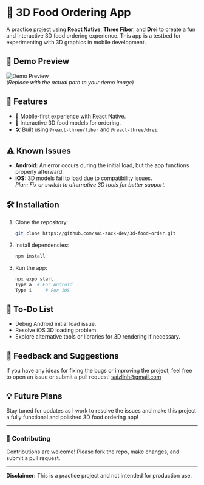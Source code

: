 # 🍔 3D Food Ordering App 

A practice project using **React Native**, **Three Fiber**, and **Drei** to create a fun and interactive 3D food ordering experience. This app is a testbed for experimenting with 3D graphics in mobile development.

## 📸 Demo Preview

![Demo Preview](./assets/3d-food-order.gif)  
*(Replace with the actual path to your demo image)*

## 🚀 Features
- 📱 Mobile-first experience with React Native.
- 🎨 Interactive 3D food models for ordering.
- 🛠 Built using `@react-three/fiber` and `@react-three/drei`.

## ⚠️ Known Issues
- **Android:** An error occurs during the initial load, but the app functions properly afterward.  
- **iOS:** 3D models fail to load due to compatibility issues.  
  *Plan: Fix or switch to alternative 3D tools for better support.*

## 🛠️ Installation
1. Clone the repository:
	```bash
	git clone https://github.com/sai-zack-dev/3d-food-order.git
	```

2.  Install dependencies:
    
    ```bash
    npm install
    ```
    
3.  Run the app:
    
    
    ```bash
    npx expo start
    Type a  # For Android
    Type i     # For iOS
    ```
## 🔧 To-Do List
- Debug Android initial load issue.
- Resolve iOS 3D loading problem.
- Explore alternative tools or libraries for 3D rendering if necessary.

## 📩 Feedback and Suggestions

If you have any ideas for fixing the bugs or improving the project, feel free to open an issue or submit a pull request!
[saizlinh@gmail.com](mailto:saizlinh@gmail.com)  

## 💡 Future Plans

Stay tuned for updates as I work to resolve the issues and make this project a fully functional and polished 3D food ordering app!

----------

### 🤝 Contributing

Contributions are welcome! Please fork the repo, make changes, and submit a pull request.

----------

**Disclaimer:** This is a practice project and not intended for production use.